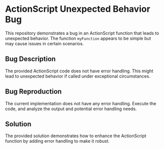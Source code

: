 # ActionScript Unexpected Behavior Bug

This repository demonstrates a bug in an ActionScript function that leads to unexpected behavior. The function `myFunction` appears to be simple but may cause issues in certain scenarios.

## Bug Description
The provided ActionScript code does not have error handling. This might lead to unexpected behavior if called under exceptional circumstances.

## Bug Reproduction
The current implementation does not have any error handling. Execute the code, and analyze the output and potential error handling needs.

## Solution
The provided solution demonstrates how to enhance the ActionScript function by adding error handling to make it robust.